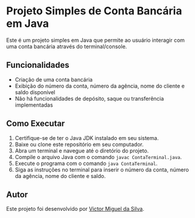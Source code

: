 # Projeto Simples de Conta Bancária em Java

Este é um projeto simples em Java que permite ao usuário interagir com uma conta bancária através do terminal/console.

## Funcionalidades

- Criação de uma conta bancária
- Exibição do número da conta, número da agência, nome do cliente e saldo disponível
- Não há funcionalidades de depósito, saque ou transferência implementadas

## Como Executar

1. Certifique-se de ter o Java JDK instalado em seu sistema.
2. Baixe ou clone este repositório em seu computador.
3. Abra um terminal e navegue até o diretório do projeto.
4. Compile o arquivo Java com o comando `javac ContaTerminal.java`.
5. Execute o programa com o comando `java ContaTerminal`.
6. Siga as instruções no terminal para inserir o número da conta, número da agência, nome do cliente e saldo.

## Autor

Este projeto foi desenvolvido por [Victor Miguel da Silva](https://www.linkedin.com/in/victor-miguel-da-silva-28923b242/).

